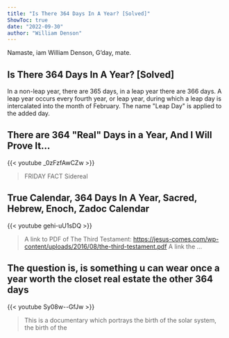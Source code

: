 ```yaml
---
title: "Is There 364 Days In A Year? [Solved]"
ShowToc: true 
date: "2022-09-30"
author: "William Denson" 
---
```


Namaste, iam William Denson, G’day, mate.
## Is There 364 Days In A Year? [Solved]
In a non-leap year, there are 365 days, in a leap year there are 366 days. A leap year occurs every fourth year, or leap year, during which a leap day is intercalated into the month of February. The name "Leap Day" is applied to the added day.

## There are 364 "Real" Days in a Year, And I Will Prove It...
{{< youtube _0zFzfAwCZw >}}
>FRIDAY FACT Sidereal 

## True Calendar, 364 Days In A Year, Sacred, Hebrew, Enoch, Zadoc Calendar
{{< youtube gehi-uU1sDQ >}}
>A link to PDF of The Third Testament: https://jesus-comes.com/wp-content/uploads/2016/08/the-third-testament.pdf A link the ...

## The question is, is something u can wear once a year worth the closet real estate the other 364 days
{{< youtube Sy08w--GfJw >}}
>This is a documentary which portrays the birth of the solar system, the birth of the 

